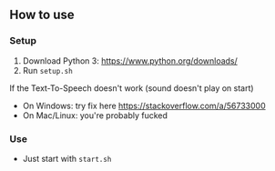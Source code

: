 ## How to use

### Setup

1. Download Python 3: https://www.python.org/downloads/
2. Run `setup.sh`

If the Text-To-Speech doesn't work (sound doesn't play on start)

- On Windows: try fix here https://stackoverflow.com/a/56733000
- On Mac/Linux: you're probably fucked

### Use

- Just start with `start.sh`
